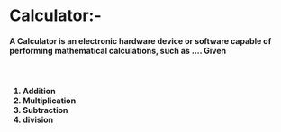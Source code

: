# Calculator:- 
<h4>A Calculator is an electronic hardware device or software capable of performing mathematical calculations, such as .... Given</h4>
<br>
<h4>
<ol>
  <li>Addition</li>
 
  <li>Multiplication</li>
  
  <li>Subtraction</li>
  
  <li>division</li>
  
</ol>
  
</h4>
